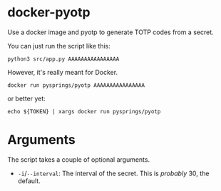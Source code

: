 # docker-pyotp
Use a docker image and pyotp to generate TOTP codes from a secret.

You can just run the script like this:

    python3 src/app.py AAAAAAAAAAAAAAAA

However, it's really meant for Docker.

    docker run pysprings/pyotp AAAAAAAAAAAAAAAA

or better yet:

    echo ${TOKEN} | xargs docker run pysprings/pyotp

# Arguments

The script takes a couple of optional arguments.

* `-i`/`--interval`: The interval of the secret.  This is _probably_ 30, the default.
